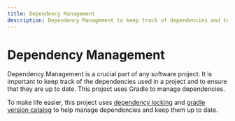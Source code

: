 ```yaml
---
title: Dependency Management
description: Dependency Management to keep track of dependencies and to ensure that they are up to date.
---
```


# Dependency Management

Dependency Management is a crucial part of any software project. It is important to keep track of the dependencies used in a project and to
ensure that they are up to date. This project uses Gradle to manage dependencies.

To make life easier, this project uses [dependency locking](dependency-locking.md) and [gradle version catalog](version-catalog.md) to help
manage dependencies and keep them up to date.
